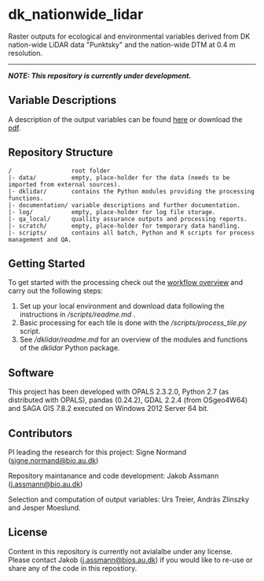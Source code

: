 # dk_nationwide_lidar
Raster outputs for ecological and environmental variables derived from DK nation-wide LiDAR data "Punktsky" and the nation-wide DTM at 0.4 m resolution.

---

__*NOTE: This repository is currently under development.*__

## Variable Descriptions

A description of the output variables can be found [here](/documentation/variables.md) or download the [pdf](/documentation/variables.pdf).

## Repository Structure
```
/                 root folder
|- data/          empty, place-holder for the data (needs to be imported from external sources).
|- dklidar/       contains the Python modules providing the processing functions.
|- documentation/ variable descriptions and further documentation. 
|- log/           empty, place-holder for log file storage.
|- qa_local/      quallity assurance outputs and processing reports.
|- scratch/       empty, place-holder for temporary data handling.
|- scripts/       contains all batch, Python and R scripts for process management and QA.
```
## Getting Started

To get started with the processing check out the [workflow overview](/documentation/dk_lidar_processing_flow.pdf) and carry out the following steps:

1. Set up your local environment and download data following the instructions in  */scripts/readme.md* .
2. Basic processing for each tile is done with the */scripts/process_tile.py* script.
3. See */dklidar/readme.md* for an overview of the modules and functions of the *dklidar* Python package.

## Software

This project has been developed with OPALS 2.3.2.0, Python 2.7 (as distributed with OPALS), pandas (0.24.2), GDAL 2.2.4 (from OSgeo4W64) and SAGA GIS 7.8.2 executed on Windows 2012 Server 64 bit. 

## Contributors
PI leading the research for this project: Signe Normand (signe.normand@bio.au.dk)

Repository maintanance and code development: Jakob Assmann (j.assmann@bio.au.dk)

Selection and computation of output variables: Urs Treier, Andràs Zlinszky and Jesper Moeslund.

## License
Content in this repository is currently not avialalbe under any license. Please contact Jakob (j.assmann@bios.au.dk) if you would like to re-use or share any of the code in this repostiory. 



